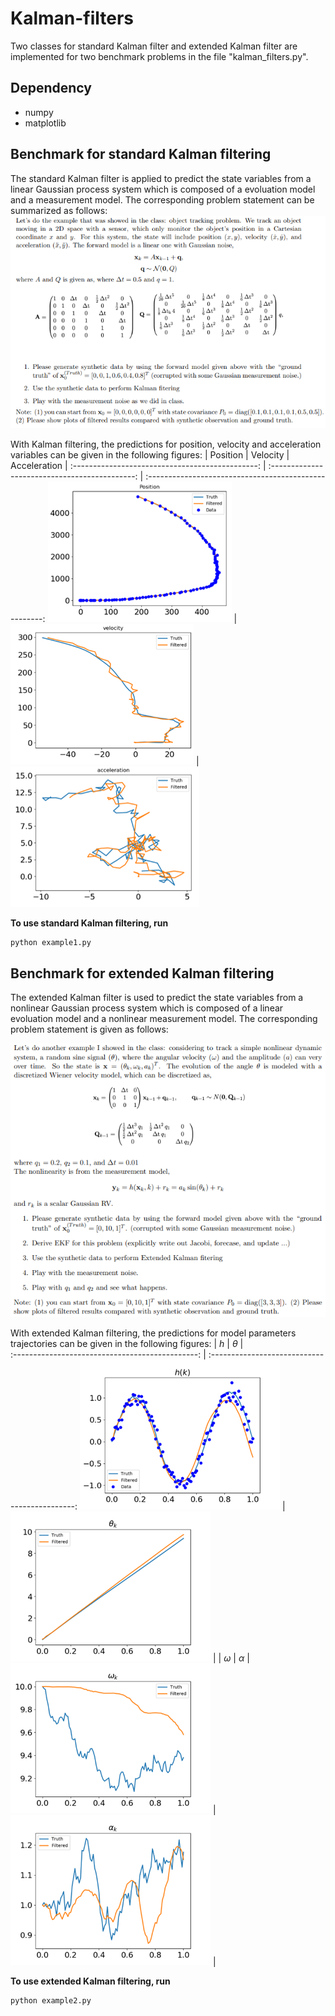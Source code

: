 # Kalman-filters
Two classes for standard Kalman filter and extended Kalman filter are implemented for two benchmark problems in the file "kalman_filters.py".  

## Dependency
- numpy
- matplotlib

## Benchmark for standard Kalman filtering
The standard Kalman filter is applied to predict the state variables from a linear Gaussian process system which is composed of a evoluation model and a measurement model. The corresponding problem statement can be summarized as follows:
![kalman filter](./problem_statement/problem1.PNG)  

With Kalman filtering, the predictions for position, velocity and acceleration variables can be given in the following figures:
|                    Position                    |                 Velocity                     |                      Acceleration                    |
:----------------------------------------------: | :--------------------------------------------: | :----------------------------------------------------: 
![position](./problem1_results/position.png)    | ![velocity](./problem1_results/velocity.png)  | ![acceleration](./problem1_results/acceleration.png)  


**To use standard Kalman filtering, run**
```
python example1.py
```

## Benchmark for extended Kalman filtering
The extended Kalman filter is used to predict the state variables from a nonlinear Gaussian process system which is composed of a linear evoluation model and a nonlinear measurement model. The corresponding problem statement is given as follows: 

![extended_kalman filter](./problem_statement/problem2.PNG)  


With extended Kalman filtering, the predictions for model parameters trajectories can be given in the following figures:
|                    *h*                    |                 $\theta$                     |  
:----------------------------------------------: | :--------------------------------------------:
![h](./problem2_results/h.png)                   | ![theta](./problem2_results/theta.png)  |
|                    $\omega$                     |                 $\alpha$                     |  
![omega](./problem2_results/omega.png)    | ![alpha](./problem2_results/alpha.png)  |

**To use extended Kalman filtering, run**
```
python example2.py
```

